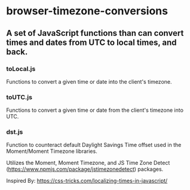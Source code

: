 # browser-timezone-conversions

## A set of JavaScript functions than can convert times and dates from UTC to local times, and back. 

### toLocal.js
Functions to convert a given time or date into the client's timezone.

### toUTC.js
Functions to convert a given time or date from the client's timezone into UTC.

### dst.js
Function to counteract default Daylight Savings Time offset used in the Moment/Moment Timezone libraries. 

Utilizes the Moment, Moment Timezone, and JS Time Zone Detect (https://www.npmjs.com/package/jstimezonedetect) packages.

Inspired By: https://css-tricks.com/localizing-times-in-javascript/
